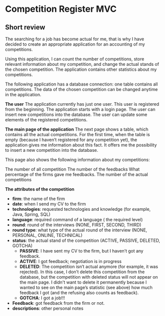 # Competition Register MVC
 
## Short review
 
The searching for a job has become actual for me, that is why I have decided to create an appropriate application for an accounting of my competitions.

Using this application, I can count the number of competitions, store relevant information about my competition, and change the actual stands of the chosen competition. The application contains other statistics about my competitions.

The following application has a database connection: one table contains all competitions. The data of the chosen competition can be changed anytime in the application.

**The user**
The application currently has just one user. This user is registered from the beginning. The application starts with a login page. The user can insert new competitions into the database. The user can update some elements of the registered competitions.

**The main page of the application**
The next page shows a table, which contains all the actual competitions. For the first time, when the table is empty (because I haven’t registered for any competition yet), the application gives me information about this fact. It offers me the possibility to insert a new competition into the database.

This page also shows the following information about my competitions:

The number of all competition
The number of the feedbacks
What percentage of the firms gave me feedbacks.
The number of the actual competitions

**The attributes of the competition**
* **firm**: the name of the firm
* **date**: when I send my CV to the firm
* **technologies**: requested technologies and knowledge (for example, Java, Spring, SQL)
* **language**: required command of a language ( the required level)
* **round**: round of the interviews (NONE, FIRST, SECOND, THIRD)
* **round type**: what type of the actual round of the interview (NONE, PERSONAL, ONLINE, TECHNICAL)
* **status**: the actual stand of the competition (ACTIVE, PASSIVE, DELETED, GOTCHA)
   * **PASSIVE**: I have sent my CV to the firm, but I haven’t got any feedback.
   * **ACTIVE**: I got feedback; negotiation is in progress
   * **DELETED**: The competition isn’t actual anymore (for example, it was rejected). In this case, I don’t delete this competition from the database, but the competition with deleted status will not appear on the main page. I didn't want to delete it permanently because I wanted to see on the main page’s statistic (see above) how much feedback I got (and the refusing also counts as feedback).
  * **GOTCHA**: I got a job!!!
* **Feedback**: got feedback from the firm or not.
* **descriptions**: other personal notes
